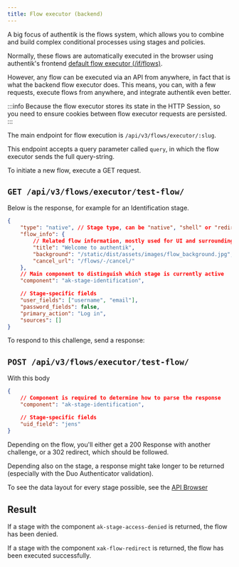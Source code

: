 ```yaml
---
title: Flow executor (backend)
---
```


A big focus of authentik is the flows system, which allows you to combine and build complex conditional processes using stages and policies.

Normally, these flows are automatically executed in the browser using authentik's frontend [default flow executor (/if/flows)](/docs/flow/executors/if-flow.md).

However, any flow can be executed via an API from anywhere, in fact that is what the backend flow executor does. This means, you can, with a few requests, execute flows from anywhere, and integrate authentik even better.

:::info
Because the flow executor stores its state in the HTTP Session, so you need to ensure cookies between flow executor requests are persisted.
:::

The main endpoint for flow execution is `/api/v3/flows/executor/:slug`.

This endpoint accepts a query parameter called `query`, in which the flow executor sends the full query-string.

To initiate a new flow, execute a GET request.

## `GET /api/v3/flows/executor/test-flow/`

Below is the response, for example for an Identification stage.

```json
{
    "type": "native", // Stage type, can be "native", "shell" or "redirect"
    "flow_info": {
        // Related flow information, mostly used for UI and surrounding elements
        "title": "Welcome to authentik",
        "background": "/static/dist/assets/images/flow_background.jpg",
        "cancel_url": "/flows/-/cancel/"
    },
    // Main component to distinguish which stage is currently active
    "component": "ak-stage-identification",

    // Stage-specific fields
    "user_fields": ["username", "email"],
    "password_fields": false,
    "primary_action": "Log in",
    "sources": []
}
```

To respond to this challenge, send a response:

## `POST /api/v3/flows/executor/test-flow/`

With this body

```json
{
    // Component is required to determine how to parse the response
    "component": "ak-stage-identification",

    // Stage-specific fields
    "uid_field": "jens"
}
```

Depending on the flow, you'll either get a 200 Response with another challenge, or a 302 redirect, which should be followed.

Depending also on the stage, a response might take longer to be returned (especially with the Duo Authenticator validation).

To see the data layout for every stage possible, see the [API Browser](./reference/flows-executor-get)

## Result

If a stage with the component `ak-stage-access-denied` is returned, the flow has been denied.

If a stage with the component `xak-flow-redirect` is returned, the flow has been executed successfully.
